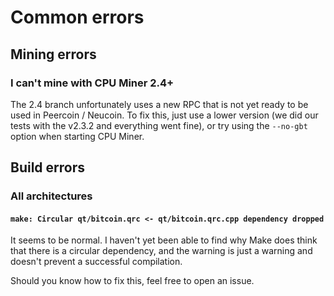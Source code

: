 # Common errors

## Mining errors

### I can't mine with CPU Miner 2.4+

The 2.4 branch unfortunately uses a new RPC that is not yet ready to be used in Peercoin / Neucoin. To fix this, just use a lower version (we did our tests with the v2.3.2 and everything went fine), or try using the `--no-gbt` option when starting CPU Miner.

## Build errors

### All architectures

#### `make: Circular qt/bitcoin.qrc <- qt/bitcoin.qrc.cpp dependency dropped`

It seems to be normal. I haven't yet been able to find why Make does think that there is a circular dependency, and the warning is just a warning and doesn't prevent a successful compilation.

Should you know how to fix this, feel free to open an issue.
